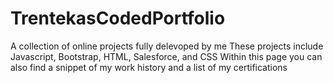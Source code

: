# TrentekasCodedPortfolio
A collection of online projects fully delevoped by me
These projects include Javascript, Bootstrap, HTML, Salesforce, and CSS
Within this page you can also find a snippet of my work history and a list of my certifications
